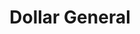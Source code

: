 ---
title: "Dollar General"
url: /san-antonio/dollar-general-poteet-jourdanton-freeway/
shop: variety store
---